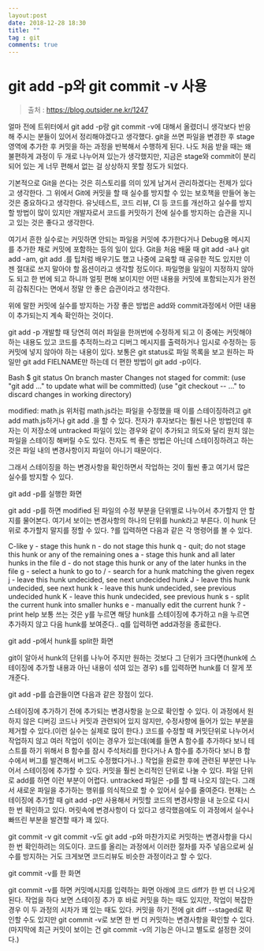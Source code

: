 ```yaml
---
layout:post
date: 2018-12-28 18:30
title: ""
tag : git
comments: true
---
```


# git add -p와 git commit -v 사용

> 출처 : https://blog.outsider.ne.kr/1247

얼마 전에 트위터에서 git add -p랑 git commit -v에 대해서 올렸더니 생각보다 반응해 주시는 분들이 있어서 정리해야겠다고 생각했다. git을 쓰면 파일을 변경한 후 stage 영역에 추가한 후 커밋을 하는 과정을 반복해서 수행하게 된다. 나도 처음 받을 때는 왜 불편하게 과정이 두 개로 나누어져 있는가 생각했지만, 지금은 stage와 commit이 분리되어 있는 게 너무 편해서 없는 걸 상상하지 못할 정도가 되었다.

기본적으로 Git을 쓴다는 것은 히스토리를 의미 있게 남겨서 관리하겠다는 전제가 있다고 생각한다. 그 위에서 Git에 커밋을 할 때 실수를 방지할 수 있는 보호책을 만들어 놓는 것은 중요하다고 생각한다. 유닛테스트, 코드 리뷰, CI 등 코드를 개선하고 실수를 방지할 방법이 많이 있지만 개발자로서 코드를 커밋하기 전에 실수를 방지하는 습관을 지니고 있는 것은 좋다고 생각한다.

여기서 흔한 실수로는 커밋하면 안되는 파일을 커밋에 추가한다거나 Debug용 메시지를 추가한 채로 커밋에 포함하는 등의 일이 있다. Git을 처음 배울 때 git add -a나 git add -am, git add .를 팁처럼 배우기도 했고 나중에 교육할 때 공유한 적도 있지만 이젠 절대로 쓰지 말아야 할 옵션이라고 생각할 정도이다. 파일명을 일일이 지정하지 않아도 되고 한 번에 되고 하니까 얼핏 편해 보이지만 어떤 내용을 커밋에 포함되는지가 완전히 감춰진다는 면에서 정말 안 좋은 습관이라고 생각한다.

위에 말한 커밋에 실수를 방지하는 가장 좋은 방법은 add와 commit과정에서 어떤 내용이 추가되는지 계속 확인하는 것이다.


git add -p
개발할 때 당연히 여러 파일을 한꺼번에 수정하게 되고 이 중에는 커밋해야 하는 내용도 있고 코드를 추적하느라고 디버그 메시지를 출력하거나 임시로 수정하는 등 커밋에 넣지 않아야 하는 내용이 있다. 보통은 git status로 파일 목록을 보고 원하는 파일만 git add FIELNAME만 하는데 더 편한 방법이 git add -p이다.

Bash
$ git status
On branch master
Changes not staged for commit:
  (use "git add <file>..." to update what will be committed)
  (use "git checkout -- <file>..." to discard changes in working directory)

  modified:   math.js
위처럼 math.js라는 파일을 수정했을 때 이를 스테이징하려고 git add math.js하거나 git add .을 할 수 있다. 전자가 후자보다는 훨씬 나은 방법인데 후자는 이 저장소에 untracked 파일이 있는 경우와 같이 추가되고 의도와 달리 원치 않는 파일을 스테이징 해버릴 수도 있다. 전자도 썩 좋은 방법은 아닌데 스테이징하려고 하는 것은 파일 내의 변경사항이지 파일이 아니기 때문이다.

그래서 스테이징을 하는 변경사항을 확인하면서 작업하는 것이 훨씬 좋고 여기서 많은 실수를 방지할 수 있다.

git add -p를 실행한 화면

git add -p를 하면 modified 된 파일의 수정 부분을 단위별로 나누어서 추가할지 안 할지를 물어본다. 여기서 보이는 변경사항의 하나의 단위를 hunk라고 부른다. 이 hunk 단위로 추가할지 말지를 정할 수 있다. ?를 입력하면 다음과 같은 각 명령어를 볼 수 있다.

C-like
y - stage this hunk
n - do not stage this hunk
q - quit; do not stage this hunk or any of the remaining ones
a - stage this hunk and all later hunks in the file
d - do not stage this hunk or any of the later hunks in the file
g - select a hunk to go to
/ - search for a hunk matching the given regex
j - leave this hunk undecided, see next undecided hunk
J - leave this hunk undecided, see next hunk
k - leave this hunk undecided, see previous undecided hunk
K - leave this hunk undecided, see previous hunk
s - split the current hunk into smaller hunks
e - manually edit the current hunk
? - print help
보통 쓰는 것은 y를 누르면 해당 hunk를 스테이징에 추가하고 n을 누르면 추가하지 않고 다음 hunk를 보여준다.. q를 입력하면 add과정을 종료한다.

git add -p에서 hunk를 split한 화면

git이 알아서 hunk의 단위를 나누어 주지만 원하는 것보다 그 단위가 크다면(hunk에 스테이징에 추가할 내용과 아닌 내용이 섞여 있는 경우) s를 입력하면 hunk를 더 잘게 쪼개준다.

git add -p를 습관들이면 다음과 같은 장점이 있다.

스테이징에 추가하기 전에 추가되는 변경사항을 눈으로 확인할 수 있다. 이 과정에서 원하지 않은 디버깅 코드나 커밋과 관련되어 있지 않지만, 수정사항에 들어가 있는 부분을 제거할 수 있다.(이런 실수는 실제로 많이 한다.)
코드를 수정할 때 커밋단위로 나누어서 작업하지 않고 여러 작업이 섞이는 경우가 있는데(예를 들면 A 함수를 추가하다 보니 테스트를 하기 위해서 B 함수를 잠시 주석처리를 한다거나 A 함수를 추가하다 보니 B 함수에서 버그를 발견해서 버그도 수정했다거나..) 작업을 완료한 후에 관련된 부분만 나누어서 스테이징에 추가할 수 있다.
커밋을 훨씬 논리적인 단위로 나눌 수 있다. 파일 단위로 add를 하면 이런 부분이 어렵다.
untracked 파일은 -p를 할 때 나오지 않는다. 그래서 새로운 파일을 추가하는 행위를 의식적으로 할 수 있어서 실수를 줄여준다.
현재는 스테이징에 추가할 때 git add -p만 사용해서 커밋할 코드의 변경사항을 내 눈으로 다시 한 번 확인하고 있다. 머릿속에 변경사항이 다 있다고 생각했음에도 이 과정에서 실수나 빠뜨린 부분을 발견할 때가 꽤 있다.


git commit -v
git commit -v도 git add -p와 마찬가지로 커밋하는 변경사항을 다시 한 번 확인하려는 의도이다. 코드를 올리는 과정에서 이러한 절차를 자주 넣음으로써 실수를 방지하는 거도 크게보면 코드리뷰도 비슷한 과정이라고 할 수 있다.

git commit -v를 한 화면

git commit -v를 하면 커밋메시지를 입력하는 화면 아래에 코드 diff가 한 번 더 나오게 된다. 작업을 하다 보면 스테이징 추가 후 바로 커밋을 하는 때도 있지만, 작업이 복잡한 경우 이 두 과정의 시차가 꽤 있는 때도 있다. 커밋을 하기 전에 git diff --staged로 확인할 수도 있지만 git commit -v로 보면 한 번 더 커밋하는 변경사항을 확인할 수 있다.(마지막에 최근 커밋이 보이는 건 git commit -v의 기능은 아니고 별도로 설정한 것이다.)
